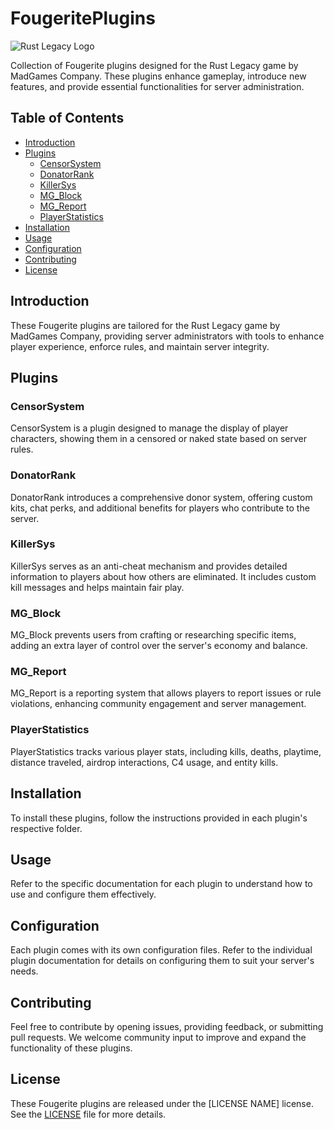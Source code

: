 # FougeritePlugins

![Rust Legacy Logo](link/to/rust-legacy-logo.png)

Collection of Fougerite plugins designed for the Rust Legacy game by MadGames Company. These plugins enhance gameplay, introduce new features, and provide essential functionalities for server administration.

## Table of Contents

- [Introduction](#introduction)
- [Plugins](#plugins)
  - [CensorSystem](#censorsystem)
  - [DonatorRank](#donatorrank)
  - [KillerSys](#killersys)
  - [MG_Block](#mg_block)
  - [MG_Report](#mg_report)
  - [PlayerStatistics](#playerstatistics)
- [Installation](#installation)
- [Usage](#usage)
- [Configuration](#configuration)
- [Contributing](#contributing)
- [License](#license)

## Introduction

These Fougerite plugins are tailored for the Rust Legacy game by MadGames Company, providing server administrators with tools to enhance player experience, enforce rules, and maintain server integrity.

## Plugins

### CensorSystem

CensorSystem is a plugin designed to manage the display of player characters, showing them in a censored or naked state based on server rules.

### DonatorRank

DonatorRank introduces a comprehensive donor system, offering custom kits, chat perks, and additional benefits for players who contribute to the server.

### KillerSys

KillerSys serves as an anti-cheat mechanism and provides detailed information to players about how others are eliminated. It includes custom kill messages and helps maintain fair play.

### MG_Block

MG_Block prevents users from crafting or researching specific items, adding an extra layer of control over the server's economy and balance.

### MG_Report

MG_Report is a reporting system that allows players to report issues or rule violations, enhancing community engagement and server management.

### PlayerStatistics

PlayerStatistics tracks various player stats, including kills, deaths, playtime, distance traveled, airdrop interactions, C4 usage, and entity kills.

## Installation

To install these plugins, follow the instructions provided in each plugin's respective folder.

## Usage

Refer to the specific documentation for each plugin to understand how to use and configure them effectively.

## Configuration

Each plugin comes with its own configuration files. Refer to the individual plugin documentation for details on configuring them to suit your server's needs.

## Contributing

Feel free to contribute by opening issues, providing feedback, or submitting pull requests. We welcome community input to improve and expand the functionality of these plugins.

## License

These Fougerite plugins are released under the [LICENSE NAME] license. See the [LICENSE](LICENSE) file for more details.
